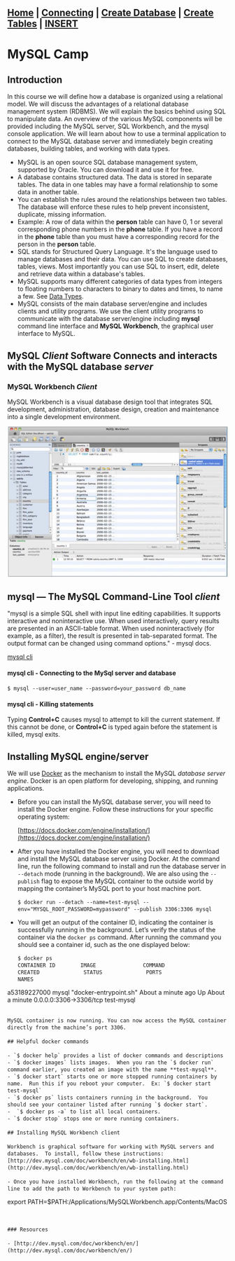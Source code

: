 [Home](/) | [Connecting](/2-connecting/) | [Create Database](/3-create-database/) | [Create Tables](/4-create-table/) | [INSERT](/5-insert/)  
---

# MySQL Camp

## Introduction

In this course we will define how a database is organized using a relational model.  We will discuss the advantages of a relational database management system (RDBMS).  We will explain the basics behind using SQL to manipulate data.  An overview of the various MySQL components will be provided including the MySQL server, SQL Workbench, and the mysql console application. We will learn about how to use a terminal application to connect to the MySQL database server and immediately begin creating databases, building tables, and working with data types.

- MySQL is an open source SQL database management system, supported by Oracle. You can download it and use it for free.
- A database contains structured data.  The data is stored in separate tables.  The data in one tables may have a formal relationship to some data in another table.
- You can establish the rules around the relationships between two tables. The database will enforce these rules to help prevent inconsistent, duplicate, missing information.
- Example:  A row of data within the **person** table can have 0, 1 or several corresponding phone numbers in the **phone** table. If you have a record in the **phone** table than you must have a corresponding record for the person in the **person** table.
- SQL stands for Structured Query Language. It's the language used to manage databases and their data. You can use SQL to create databases, tables, views.  Most importantly you can use SQL to insert, edit, delete and retrieve data within a database's tables.
- MySQL supports many different categories of data types from integers to floating numbers to characters to binary to dates and times, to name a few.  See [Data Types](http://dev.mysql.com/doc/refman/5.7/en/data-types.html).
- MySQL consists of the main database server/engine and includes clients and utility programs. We use the client utility programs to communicate with the database server/engine including **mysql** command line interface and **MySQL Workbench**, the graphical user interface to MySQL.  


## MySQL _Client_ Software Connects and interacts with the MySQL database _server_

### MySQL Workbench _Client_

MySQL Workbench is a visual database design tool that integrates SQL development, administration, database design, creation and maintenance into a single development environment.

![clients workbench](/static/assets/img/sql-clients-1workbench.png)

## mysql — The MySQL Command-Line Tool _client_

"mysql is a simple SQL shell with input line editing capabilities. It supports interactive and noninteractive use. When used interactively, query results are presented in an ASCII-table format. When used noninteractively (for example, as a filter), the result is presented in tab-separated format. The output format can be changed using command options." - mysql docs.

[mysql cli](https://dev.mysql.com/doc/refman/5.5/en/mysql.html)

#### mysql cli - Connecting to the MySql server and database

```
$ mysql --user=user_name --password=your_password db_name
```

#### mysql cli - Killing statements

Typing **Control+C** causes mysql to attempt to kill the current statement. If this cannot be done, or **Control+C** is typed again before the statement is killed, mysql exits.

## Installing MySQL engine/server

We will use [Docker](https://docs.docker.com/engine/understanding-docker/) as the mechanism to install the MySQL _database server engine_.  Docker is an open platform for developing, shipping, and running applications.

- Before you can install the MySQL database server, you will need to install the Docker engine.  Follow these instructions for your specific operating system:

  [https://docs.docker.com/engine/installation/](https://docs.docker.com/engine/installation/)

- After you have installed the Docker engine, you will need to download and install the MySQL database server using Docker. At the command line, run the following command to install and run the database server in `--detach` mode (running in the background).  We are also using the `--publish` flag to expose the MySQL container to the outside world by mapping the container’s MySQL port to your host machine port.

  ```
  $ docker run --detach --name=test-mysql --env="MYSQL_ROOT_PASSWORD=mypassword" --publish 3306:3306 mysql
  ```
- You will get an output of the container ID, indicating the container is successfully running in the background. Let’s verify the status of the container via the `docker ps` command.  After running the command you should see a container id, such as the one displayed below:

  ```
  $ docker ps
  CONTAINER ID        IMAGE               COMMAND                  CREATED              STATUS              PORTS                    NAMES
a53189227000        mysql               "docker-entrypoint.sh"   About a minute ago   Up About a minute   0.0.0.0:3306->3306/tcp   test-mysql
  ```

  MySQL container is now running. You can now access the MySQL container directly from the machine’s port 3306.

## Helpful docker commands

- `$ docker help` provides a list of docker commands and descriptions
- `$ docker images` lists images.  When you ran the `$ docker run` command earlier, you created an image with the name **test-mysql**.
- `$ docker start` starts one or more stopped running containers by name.  Run this if you reboot your computer.  Ex: `$ docker start test-mysql`
- `$ docker ps` lists containers running in the background.  You should see your container listed after running `$ docker start`.
-  `$ docker ps -a` to list all local containers.
- `$ docker stop` stops one or more running containers.

## Installing MySQL Workbench client

Workbench is graphical software for working with MySQL servers and databases.  To install, follow these instructions: [http://dev.mysql.com/doc/workbench/en/wb-installing.html](http://dev.mysql.com/doc/workbench/en/wb-installing.html)

- Once you have installed Workbench, run the following at the command line to add the path to Workbench to your system path:

```
export PATH=$PATH:/Applications/MySQLWorkbench.app/Contents/MacOS
```


### Resources

- [http://dev.mysql.com/doc/workbench/en/](http://dev.mysql.com/doc/workbench/en/)
